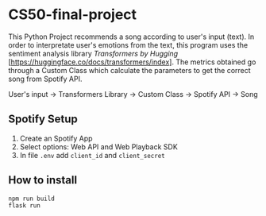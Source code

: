 # CS50-final-project
This Python Project recommends a song according to user's input (text). In order to interpretate user's emotions from the text, this program uses the sentiment analysis library *Transformers by Hugging* [https://huggingface.co/docs/transformers/index]. The metrics obtained go through a Custom Class which calculate the parameters to get the correct song from Spotify API.

User's input -> Transformers Library -> Custom Class -> Spotify API -> Song

## Spotify Setup
1. Create an Spotify App
2. Select options: Web API and Web Playback SDK
3. In file `.env` add `client_id` and `client_secret`

## How to install
```
npm run build
flask run
```